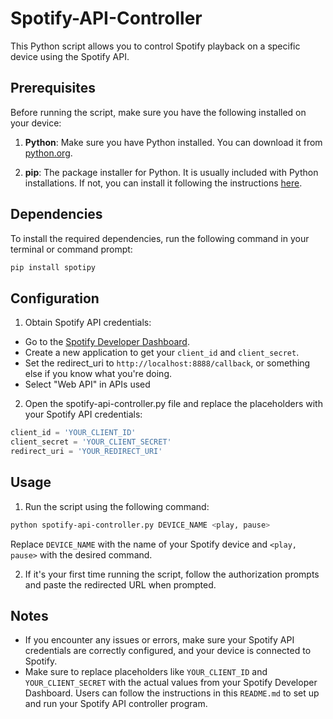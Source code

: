 # Spotify-API-Controller
This Python script allows you to control Spotify playback on a specific device using the Spotify API.

## Prerequisites

Before running the script, make sure you have the following installed on your device:

1. **Python**: Make sure you have Python installed. You can download it from [python.org](https://www.python.org/downloads/).

2. **pip**: The package installer for Python. It is usually included with Python installations. If not, you can install it following the instructions [here](https://pip.pypa.io/en/stable/installation/).

## Dependencies

To install the required dependencies, run the following command in your terminal or command prompt:

```bash
pip install spotipy
```

## Configuration
1. Obtain Spotify API credentials:
  - Go to the [Spotify Developer Dashboard](https://developer.spotify.com/dashboard).
  - Create a new application to get your `client_id` and `client_secret`.
  - Set the redirect_uri to `http://localhost:8888/callback`, or something else if you know what you're doing.
  - Select "Web API" in APIs used
2. Open the spotify-api-controller.py file and replace the placeholders with your Spotify API credentials:
```python
client_id = 'YOUR_CLIENT_ID'
client_secret = 'YOUR_CLIENT_SECRET'
redirect_uri = 'YOUR_REDIRECT_URI'
```

## Usage
1. Run the script using the following command:

```bash
python spotify-api-controller.py DEVICE_NAME <play, pause>
```
Replace `DEVICE_NAME` with the name of your Spotify device and `<play, pause>` with the desired command.

2. If it's your first time running the script, follow the authorization prompts and paste the redirected URL when prompted.

## Notes
- If you encounter any issues or errors, make sure your Spotify API credentials are correctly configured, and your device is connected to Spotify.
- Make sure to replace placeholders like `YOUR_CLIENT_ID` and `YOUR_CLIENT_SECRET` with the actual values from your Spotify Developer Dashboard. Users can follow the instructions in this `README.md` to set up and run your Spotify API controller program.
